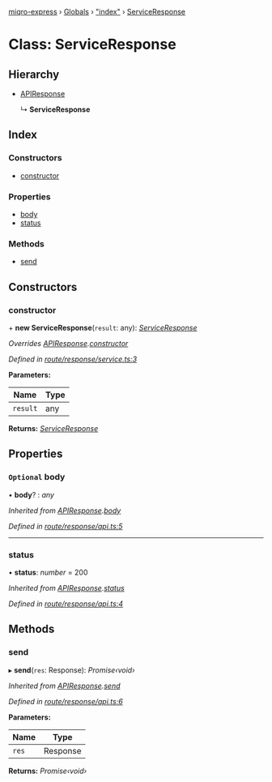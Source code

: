[miqro-express](../README.md) › [Globals](../globals.md) › ["index"](../modules/_index_.md) › [ServiceResponse](_index_.serviceresponse.md)

# Class: ServiceResponse

## Hierarchy

* [APIResponse](_index_.apiresponse.md)

  ↳ **ServiceResponse**

## Index

### Constructors

* [constructor](_index_.serviceresponse.md#constructor)

### Properties

* [body](_index_.serviceresponse.md#optional-body)
* [status](_index_.serviceresponse.md#status)

### Methods

* [send](_index_.serviceresponse.md#send)

## Constructors

###  constructor

\+ **new ServiceResponse**(`result`: any): *[ServiceResponse](_index_.serviceresponse.md)*

*Overrides [APIResponse](_index_.apiresponse.md).[constructor](_index_.apiresponse.md#constructor)*

*Defined in [route/response/service.ts:3](https://github.com/claukers/miqro-express/blob/4a37b0c/src/route/response/service.ts#L3)*

**Parameters:**

Name | Type |
------ | ------ |
`result` | any |

**Returns:** *[ServiceResponse](_index_.serviceresponse.md)*

## Properties

### `Optional` body

• **body**? : *any*

*Inherited from [APIResponse](_index_.apiresponse.md).[body](_index_.apiresponse.md#optional-body)*

*Defined in [route/response/api.ts:5](https://github.com/claukers/miqro-express/blob/4a37b0c/src/route/response/api.ts#L5)*

___

###  status

• **status**: *number* = 200

*Inherited from [APIResponse](_index_.apiresponse.md).[status](_index_.apiresponse.md#status)*

*Defined in [route/response/api.ts:4](https://github.com/claukers/miqro-express/blob/4a37b0c/src/route/response/api.ts#L4)*

## Methods

###  send

▸ **send**(`res`: Response): *Promise‹void›*

*Inherited from [APIResponse](_index_.apiresponse.md).[send](_index_.apiresponse.md#send)*

*Defined in [route/response/api.ts:6](https://github.com/claukers/miqro-express/blob/4a37b0c/src/route/response/api.ts#L6)*

**Parameters:**

Name | Type |
------ | ------ |
`res` | Response |

**Returns:** *Promise‹void›*

